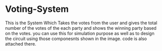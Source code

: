 # Voting-System
This is the System Which Takes the votes from the user and gives the total  number of the votes of the each party and shows the winning party based on the votes.
you can use this for simulation purpose as well as to design the circuit using those componesnts shown in the image.
code is also attached there.

